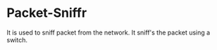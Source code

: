 # Packet-Sniffr

It is used to sniff packet from the network. It sniff's the packet using a switch.
